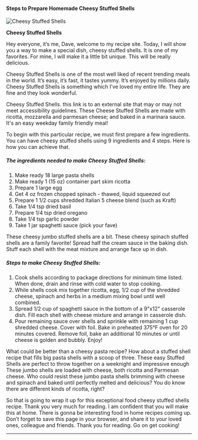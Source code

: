             

#### Steps to Prepare Homemade Cheesy Stuffed Shells

![Cheesy Stuffed Shells](https://img-global.cpcdn.com/recipes/df54950a3e5255fa/751x532cq70/cheesy-stuffed-shells-recipe-main-photo.jpg)

**Cheesy Stuffed Shells**

Hey everyone, it’s me, Dave, welcome to my recipe site. Today, I will show you a way to make a special dish, cheesy stuffed shells. It is one of my favorites. For mine, I will make it a little bit unique. This will be really delicious.

Cheesy Stuffed Shells is one of the most well liked of recent trending meals in the world. It’s easy, it’s fast, it tastes yummy. It’s enjoyed by millions daily. Cheesy Stuffed Shells is something which I’ve loved my entire life. They are fine and they look wonderful.

Cheesy Stuffed Shells. this link is to an external site that may or may not meet accessibility guidelines. These Cheese Stuffed Shells are made with ricotta, mozzarella and parmesan cheese; and baked in a marinara sauce. It's an easy weekday family friendly meal!

To begin with this particular recipe, we must first prepare a few ingredients. You can have cheesy stuffed shells using 9 ingredients and 4 steps. Here is how you can achieve that.

##### The ingredients needed to make Cheesy Stuffed Shells:

1.  Make ready 18 large pasta shells
2.  Make ready 1 (15 oz) container part skim ricotta
3.  Prepare 1 large egg
4.  Get 4 oz frozen chopped spinach - thawed, liquid squeezed out
5.  Prepare 1 1/2 cups shredded Italian 5 cheese blend (such as Kraft)
6.  Take 1/4 tsp dried basil
7.  Prepare 1/4 tsp dried oregano
8.  Take 1/4 tsp garlic powder
9.  Take 1 jar spaghetti sauce (pick your fave)

These cheesy jumbo stuffed shells are a bit. These cheesy spinach stuffed shells are a family favorite! Spread half the cream sauce in the baking dish. Stuff each shell with the meat mixture and arrange face up in dish.

##### Steps to make Cheesy Stuffed Shells:

1.  Cook shells according to package directions for minimum time listed. When done, drain and rinse with cold water to stop cooking.
2.  While shells cook mix together ricotta, egg, 1/2 cup of the shredded cheese, spinach and herbs in a medium mixing bowl until well combined.
3.  Spread 1/2 cup of spaghetti sauce in the bottom of a 9"x12" casserole dish. Fill each shell with cheese mixture and arrange in casserole dish.
4.  Pour remaining sauce over shells and sprinkle with remaining 1 cup shredded cheese. Cover with foil. Bake in preheated 375°F oven for 20 minutes covered. Remove foil, bake an additional 10 minutes or until cheese is golden and bubbly. Enjoy!

What could be better than a cheesy pasta recipe? How about a stuffed shell recipe that fills big pasta shells with a scoop of three. These easy Stuffed Shells are perfect to throw together on a weeknight and impressive enough These jumbo shells are loaded with cheese, both ricotta and Parmesan cheese. Who could resist these jumbo pasta shells brimming with cheese and spinach and baked until perfectly melted and delicious? You do know there are different kinds of ricotta, right?

So that is going to wrap it up for this exceptional food cheesy stuffed shells recipe. Thank you very much for reading. I am confident that you will make this at home. There is gonna be interesting food in home recipes coming up. Don’t forget to save this page in your browser, and share it to your loved ones, colleague and friends. Thank you for reading. Go on get cooking!

* * *